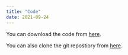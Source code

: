 ```yaml
---
title: "Code"
date: 2021-09-24
---
```


You can download the code from [here]().

You can also clone the git repostiory from [here]().